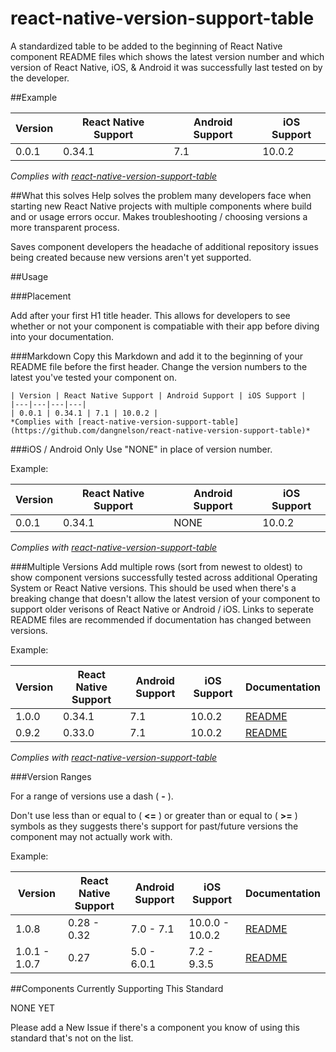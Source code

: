# react-native-version-support-table
A standardized table to be added to the beginning of React Native component README files which shows the latest version number and which version of React Native, iOS, & Android it was successfully last tested on by the developer.

##Example

| Version | React Native Support | Android Support | iOS Support |
|---|---|---|---|
| 0.0.1 | 0.34.1 | 7.1 | 10.0.2 |
*Complies with [react-native-version-support-table](https://github.com/dangnelson/react-native-version-support-table)*

##What this solves
Help solves the problem many developers face when starting new React Native projects with multiple components where build and or usage errors occur. Makes troubleshooting / choosing versions a more transparent process.

Saves component developers the headache of additional repository issues being created because new versions aren't yet supported.

##Usage

###Placement

Add after your first H1 title header. This allows for developers to see whether or not your component is compatiable with their app before diving into your documentation.

###Markdown
Copy this Markdown and add it to the beginning of your README file before the first header. Change the version numbers to the latest you've tested your component on.
```
| Version | React Native Support | Android Support | iOS Support |
|---|---|---|---|
| 0.0.1 | 0.34.1 | 7.1 | 10.0.2 |
*Complies with [react-native-version-support-table](https://github.com/dangnelson/react-native-version-support-table)*
```

###iOS / Android Only
Use "NONE" in place of version number.

Example:

| Version | React Native Support | Android Support | iOS Support |
|---|---|---|---|
| 0.0.1 | 0.34.1 | NONE | 10.0.2 |
*Complies with [react-native-version-support-table](https://github.com/dangnelson/react-native-version-support-table)*

###Multiple Versions
Add multiple rows (sort from newest to oldest) to show component versions successfully tested across additional Operating System or React Native versions. This should be used when there's a breaking change that doesn't allow the latest version of your component to support older verisons of React Native or Android / iOS. Links to seperate README files are recommended if documentation has changed between versions.

Example: 

| Version | React Native Support | Android Support | iOS Support | Documentation |
|---|---|---|---|---|
| 1.0.0 | 0.34.1 | 7.1 | 10.0.2 | [README]() |
| 0.9.2 | 0.33.0 | 7.1 | 10.0.2 | [README]() |
*Complies with [react-native-version-support-table](https://github.com/dangnelson/react-native-version-support-table)*

###Version Ranges

For a range of versions use a dash ( **-** ).

Don't use less than or equal to ( **<=** ) or greater than or equal to ( **>=** ) symbols as they suggests there's support for past/future versions the component may not actually work with.

Example: 

| Version | React Native Support | Android Support | iOS Support | Documentation |
|---|---|---|---|---|
| 1.0.8 | 0.28 - 0.32 | 7.0 - 7.1 | 10.0.0 - 10.0.2 | [README]() |
| 1.0.1 - 1.0.7 | 0.27 | 5.0 - 6.0.1 | 7.2 - 9.3.5 | [README]() |


##Components Currently Supporting This Standard

NONE YET

Please add a New Issue if there's a component you know of using this standard that's not on the list.

